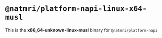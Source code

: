 # `@natmri/platform-napi-linux-x64-musl`

This is the **x86_64-unknown-linux-musl** binary for `@natmri/platform-napi`

